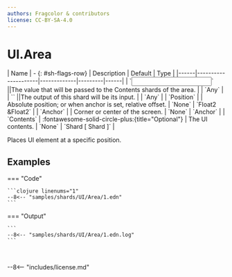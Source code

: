 ```yaml
---
authors: Fragcolor & contributors
license: CC-BY-SA-4.0
---
```



# UI.Area

<div class="sh-parameters" markdown="1">
| Name | - {: #sh-flags-row} | Description | Default | Type |
|------|---------------------|-------------|---------|------|
| `<input>` ||The value that will be passed to the Contents shards of the area. | | `Any` |
| `<output>` ||The output of this shard will be its input. | | `Any` |
| `Position` |  | Absolute position; or when anchor is set, relative offset. | `None` | `Float2 &Float2` |
| `Anchor` |  | Corner or center of the screen. | `None` | `Anchor` |
| `Contents` | :fontawesome-solid-circle-plus:{title="Optional"}  | The UI contents. | `None` | `Shard [ Shard ]` |

</div>

Places UI element at a specific position.

## Examples

=== "Code"

    ```clojure linenums="1"
    --8<-- "samples/shards/UI/Area/1.edn"
    ```

=== "Output"

    ```
    --8<-- "samples/shards/UI/Area/1.edn.log"
    ```
&nbsp;

--8<-- "includes/license.md"
